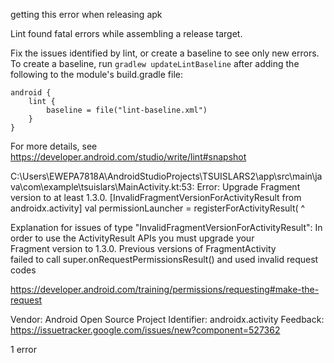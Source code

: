 getting this error when releasing apk

Lint found fatal errors while assembling a release target.

Fix the issues identified by lint, or create a baseline to see only new errors.
To create a baseline, run `gradlew updateLintBaseline` after adding the following to the module's build.gradle file:
```
android {
    lint {
        baseline = file("lint-baseline.xml")
    }
}
```
For more details, see https://developer.android.com/studio/write/lint#snapshot

C:\Users\EWEPA7818A\AndroidStudioProjects\TSUISLARS2\app\src\main\java\com\example\tsuislars\MainActivity.kt:53: Error: Upgrade Fragment version to at least 1.3.0. [InvalidFragmentVersionForActivityResult from androidx.activity]
        val permissionLauncher = registerForActivityResult(
                                 ^

   Explanation for issues of type "InvalidFragmentVersionForActivityResult":
   In order to use the ActivityResult APIs you must upgrade your              
     Fragment version to 1.3.0. Previous versions of FragmentActivity         
          failed to call super.onRequestPermissionsResult() and used invalid
   request codes

   https://developer.android.com/training/permissions/requesting#make-the-request

   Vendor: Android Open Source Project
   Identifier: androidx.activity
   Feedback: https://issuetracker.google.com/issues/new?component=527362

1 error
